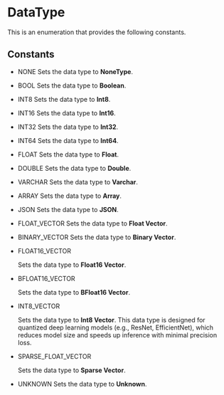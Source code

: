 # DataType

This is an enumeration that provides the following constants.

## Constants

- NONE
Sets the data type to **NoneType**.

- BOOL
Sets the data type to **Boolean**.

- INT8
Sets the data type to **Int8**.

- INT16
Sets the data type to **Int16**.

- INT32
Sets the data type to **Int32**.

- INT64
Sets the data type to **Int64**.

- FLOAT
Sets the data type to **Float**.

- DOUBLE
Sets the data type to **Double**.

- VARCHAR
Sets the data type to **Varchar**.

- ARRAY
Sets the data type to **Array**.

- JSON
Sets the data type to **JSON**.

- FLOAT_VECTOR
Sets the data type to **Float Vector**.

- BINARY_VECTOR
Sets the data type to **Binary Vector**.

- FLOAT16_VECTOR

    Sets the data type to **Float16 Vector**.

- BFLOAT16_VECTOR

    Sets the data type to **BFloat16 Vector**.

- INT8_VECTOR

    Sets the data type to **Int8 Vector**. This data type is designed for quantized deep learning models (e.g., ResNet, EfficientNet), which reduces model size and speeds up inference with minimal precision loss.

- SPARSE_FLOAT_VECTOR

    Sets the data type to **Sparse Vector**.

- UNKNOWN
Sets the data type to **Unknown**.

